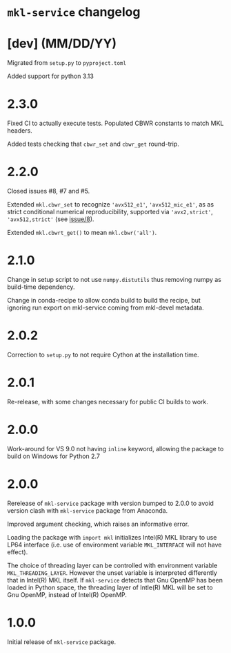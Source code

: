 `mkl-service` changelog
=======================

[dev] (MM/DD/YY)
================

Migrated from `setup.py` to `pyproject.toml`

Added support for python 3.13

2.3.0
=====

Fixed CI to actually execute tests. Populated CBWR constants to match MKL headers.

Added tests checking that `cbwr_set` and `cbwr_get` round-trip.

2.2.0
=====

Closed issues #8, #7 and #5. 

Extended `mkl.cbwr_set` to recognize `'avx512_e1'`, `'avx512_mic_e1'`, as as strict conditional numerical reproducibility, supported via `'avx2,strict'`, `'avx512,strict'` (see [issue/8](http://github.com/IntelPython/mkl-service/issues/8)).

Extended `mkl.cbwrt_get()` to mean `mkl.cbwr('all')`.

2.1.0
=====

Change in setup script to not use `numpy.distutils` thus removing numpy as build-time dependency.

Change in conda-recipe to allow conda build to build the recipe, but ignoring run export on mkl-service coming from mkl-devel metadata. 

2.0.2
=====

Correction to `setup.py` to not require Cython at the installation time.

2.0.1
=====

Re-release, with some changes necessary for public CI builds to work.

2.0.0
=====

Work-around for VS 9.0 not having `inline` keyword, allowing the package to build on Windows for Python 2.7

2.0.0
=====

Rerelease of `mkl-service` package with version bumped to 2.0.0 to avoid version clash with `mkl-service` package from Anaconda.

Improved argument checking, which raises an informative error.

Loading the package with `import mkl` initializes Intel(R) MKL library to use LP64 interface (i.e. use of environment variable `MKL_INTERFACE` will not have effect).

The choice of threading layer can be controlled with environment variable `MKL_THREADING_LAYER`. However the unset variable is interpreted differently that in Intel(R) MKL itself. If `mkl-service` detects that Gnu OpenMP has been loaded in Python space, the threading layer of Intle(R) MKL will be set to Gnu OpenMP, instead of Intel(R) OpenMP.

1.0.0
=====

Initial release of `mkl-service` package.
